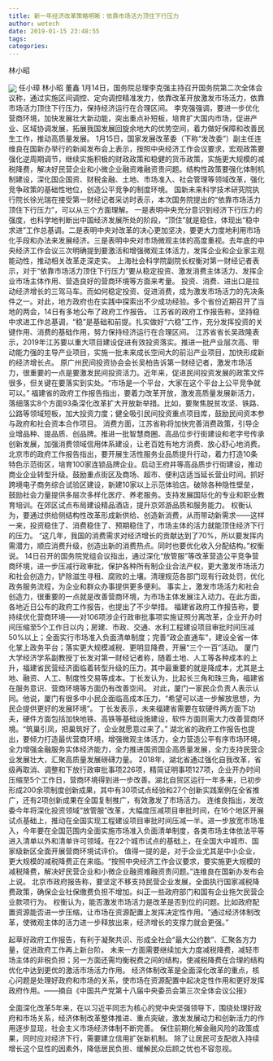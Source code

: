 ```yaml
---
title: 新一年经济改革策略明晰：依靠市场活力顶住下行压力
author: wetech
date: 2019-01-15 23:48:55
tags: 
categories: 
---
```

林小昭
<!-- more -->
<img align="center" border="0" src="https://imgcdn.yicai.com/uppics/images/2019/01/f0592bf3a9c330c874874c0f8819befe.jpg" />
任小璋
林小昭
董鑫
1月14日，国务院总理李克强主持召开国务院第二次全体会议称，通过实施区间调控、定向调控精准发力，依靠改革开放激发市场活力，依靠市场活力顶住下行压力，保持经济运行在合理区间。
李克强强调，要进一步优化营商环境，加快发展壮大新动能，突出重点补短板，培育扩大国内市场，促进产业、区域协调发展，拓展我国发展回旋余地大的优势空间，着力做好保障和改善民生工作，推动高质量发展。
1月15日，国家发展改革委（下称“发改委”）副主任连维良在国新办举行的新闻发布会上表示，按照中央经济工作会议要求，宏观政策要强化逆周期调节，继续实施积极的财政政策和稳健的货币政策，实施更大规模的减税降费，解决好民营企业和小微企业融资难融资贵问题。结构性政策要强化体制机制建设，深化国企国资、财税金融、土地、市场准入、社会管理等领域改革，强化竞争政策的基础性地位，创造公平竞争的制度环境。
国新未来科学技术研究院执行院长徐光瑞在接受第一财经记者采访时表示，本次国务院提出的“依靠市场活力顶住下行压力”，可以从三个方面理解。
一是表明中央充分意识到经济下行压力的强度，也科学地判断出中国经济发展所处的阶段，“顶住”就是稳住，体现出“稳中求进”工作总基调。二是表明中央对改革的决心更加坚决，要更大力度地利用市场化手段和办法来发展经济。三是表明中央对市场微观主体的高度重视。去年底的中央经济工作会议三次明确提到要激活和增强微观主体活力，发挥企业和企业家主观能动性，推动相关改革走深走实。
上海社会科学院副院长权衡对第一财经记者表示，对于“依靠市场活力顶住下行压力”要从稳定投资、激发消费主体活力、发挥企业市场主体作用、营造良好的营商环境等方面来考量。
投资、消费、进出口是拉动经济增长的三驾马车。而如何稳定投资、促进消费，成为激发市场活力的先决条件之一。对此，地方政府也在实践中探索出不少成功经验。多个省份近期召开了当地的两会，14日有多地公布了政府工作报告。
江苏省的政府工作报告称，坚持稳中求进工作总基调，“稳”是基础和前提。扎实做好“六稳”工作，充分发挥投资的关键作用、消费的基础作用，努力保持经济运行在合理区间。
江苏省省长吴政隆表示，2019年江苏要以重大项目建设促进有效投资落实。推进一批产业层次高、带动能力强的主导产业项目，实施一批未来成长空间大的前沿产业项目，加快形成新的经济增长点。
原广州民间投资协会会长吴柏告诉第一财经记者，激发市场活力，很重要的一点是要激发民间投资活力。近年来，促进民间投资发展的政策文件很多，但关键在要落实到实处。“市场是一个平台，大家在这个平台上公平竞争就可以。”
福建省的政府工作报告指出，要着力改革开放，激发高质量发展新活力，落细落实8个方面93条深化改革扩大开放新举措。比如，要聚焦脱贫攻坚、铁路、公路等领域短板，加大投资力度；健全吸引民间投资重点项目库，鼓励民间资本参与政府和社会资本合作项目。
消费方面，江苏省称将加快完善消费政策，引导企业增品种、提品质、创品牌。推进一批智慧商圈、高品位步行街建设和老字号传承创新发展，加强消费领域信用体系建设，让老百姓有地方消费、放心舒心地消费。
北京市的政府工作报告指出，要开展生活性服务业品质提升行动，着力打造10条特色示范街区，培育100家连锁品牌企业。启动王府井等高品质步行街建设，推动商业企业转型升级。鼓励重点街区及商场、超市、便利店适当延长营业时间。抓好跨境电子商务综合试验区建设，新建10家以上示范体验店。破除各种隐性壁垒，鼓励社会力量提供多层次多样化医疗、养老服务。支持发展国际化的专业和职业教育培训。在郊区试点布局建设精品酒店，提升京郊游品质和服务能力。
权衡认为，要通过供给侧结构性改革形成新供给、创造新消费，从而带动新需求——这样一来，投资稳住了、消费稳住了、预期稳住了，市场主体的活力就能顶住经济下行的压力。
“这几年，我国的消费需求对经济增长的贡献达到了70%，所以要发挥内需潜力，顺应消费升级，创造出新的消费热点。同时也要优化收入分配结构。”权衡说。
14日召开的国务院党组会议指出，通过深化“放管服”等改革营造公平竞争营商环境，进一步压减行政审批，保护各种所有制企业合法产权，更大激发市场活力和社会创造力，铲除滋生寻租、腐败的土壤。清理规范各部门现有行政处罚，优化政务服务流程，为企业和群众办事提供更多便利。
事实上，激发市场活力和社会创造力，很重要的一点就是改善营商环境，为市场主体发展注入动力。在此方面，各地近日公布的政府工作报告，也提出了不少举措。
福建省政府工作报告称，要持续优化营商环境——对106项涉企行政审批事项实施证照分离改革，企业开办时间压缩至5个工作日以内；房建、市政、交通、水利工程建设项目审批时间压减50%以上；全面实行市场准入负面清单制度；完善“政企直通车”，建设全省一体化掌上政务平台；落实更大规模减税、更明显降费，开展“三个一百”活动。
厦门大学经济学系副教授丁长发对第一财经记者称，随着土地、人工等各种成本的上升，福建省民营经济面临着转型升级的压力。其中最重要的就是降成本，尤其是土地、融资、人工、制度性交易等成本。丁长发认为，比起长三角和珠三角，福建省在服务意识、营商环境等方面仍有改善空间。
对此，厦门一家民企负责人表示认同。他说，厦门有很多中小民企面临高成本压力，“希望可以进一步解放思想，为民企提供更好的发展环境”。
丁长发表示，未来福建省需要在软硬件两方面下功夫，硬件方面包括加快地铁、高铁等基础设施建设，软件方面则需大力改善营商环境。“筑巢引凤，把巢筑好了，企业就愿意过来了。”
湖北省的政府工作报告也提出，要倾力打造最优营商环境，增强微观主体活力，全力营造公平有序市场环境，全力增强金融服务实体经济能力，全力推进国资国企高质量发展，全力支持民营企业发展壮大，汇聚高质量发展磅礴力量。
2018年，湖北省通过强化自我改革，省级再取消、调整和下放行政审批事项226项，精简证明事项127项，企业开办时间压缩至5个工作日，营商环境得到进一步改善。湖北自贸区运行一年多来，已初步形成200余项制度创新成果，其中有30项试点经验和27个创新实践案例在全省推广，还有2项创新成果在全国复制推广，有效激发了市场活力。
连维良指出，发改委今年将深化投资领域“放管服”改革，大幅度压减项目审批时间，在16个地区开展试点基础上，推动在全国实现工程建设项目审批时间压减一半。进一步放宽市场准入，今年要在全国范围内全面实施市场准入负面清单制度，各类市场主体依法平等进入清单以外和清单许可领域。在22个城市试点的基础上，在全国大中城市、国家级新区全面开展营商环境试评价。
值得一提的是，对于企业尤其是中小企业，更大规模的减税降费正在来临。“按照中央经济工作会议要求，要实施更大规模的减税降费，解决好民营企业和小微企业融资难融资贵问题。”连维良在国新办发布会上说。
北京市政府报告称，要坚定不移支持民营企业发展，全面执行国家减税降费政策，确保企业社保缴费负担不增加。纠正一些政府部门和国有企业拖欠民营企业款项行为。
权衡认为，能否激发市场活力是改革是否到位的问题。比如政府配置资源能否进一步压缩，让市场在资源配置上发挥决定性作用。“通过经济体制改革，使微观主体的活力进一步释放出来，经济增长的支撑力就会更强。”
 
 
起草好政府工作报告，有利于凝聚共识、形成全社会“最大公约数”、汇聚各方力量，促进政府工作再上新台阶。
未来一方面需要继续加大力度减税降费，减轻市场主体的非税负担；另一方面还需均衡税费之间的结构，使减税降费在合理的结构优化中达到更优的激活市场活力作用。
经济体制改革是全面深化改革的重点，核心问题是处理好政府和市场的关系，使市场在资源配置中起决定性作用和更好发挥政府作用。——摘自《中国共产党第十八届中央委员会第三次全体会议公报》全面深化改革5年来，在以习近平同志为核心的党中央坚强领导下，围绕处理好政府和市场关系，经济体制改革整体推进、重点突破，激发发展动力和创新活力的作用逐步显现，社会主义市场经济体制不断完善。
保住前期化解金融风险的政策成果，同时应对经济下行，需要建立信用扩张新机制。
除了让居民可支配收入持续增长这个显性的因素外，降低居民负担、缓解民众后顾之忧也不容忽视。

